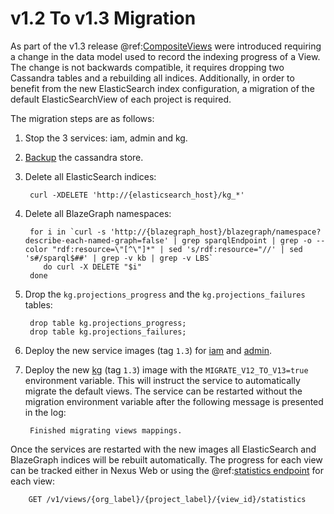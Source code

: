 # v1.2 To v1.3 Migration

As part of the v1.3 release @ref:[CompositeViews](../delta/api/views/composite-view-api.md) were introduced
requiring a change in the data model used to record the indexing progress of a View. The change is not backwards
compatible, it requires dropping two Cassandra tables and a rebuilding all indices. Additionally, in order to
benefit from the new ElasticSearch index configuration, a migration of the default ElasticSearchView of each
project is required.

The migration steps are as follows:

1. Stop the 3 services: iam, admin and kg.
2. [Backup](https://docs.datastax.com/en/archived/cassandra/3.0/cassandra/operations/opsBackupRestore.html) the
     cassandra store.
3. Delete all ElasticSearch indices:

        curl -XDELETE 'http://{elasticsearch_host}/kg_*'

4. Delete all BlazeGraph namespaces:

        for i in `curl -s 'http://{blazegraph_host}/blazegraph/namespace?describe-each-named-graph=false' | grep sparqlEndpoint | grep -o --color "rdf:resource=\"[^\"]*" | sed 's/rdf:resource="//' | sed 's#/sparql$##' | grep -v kb | grep -v LBS`
           do curl -X DELETE "$i"
        done

5. Drop the `kg.projections_progress` and the `kg.projections_failures` tables:

        drop table kg.projections_progress;
        drop table kg.projections_failures;

6. Deploy the new service images (tag `1.3`) for [iam](https://hub.docker.com/r/bluebrain/nexus-iam) and
   [admin](https://hub.docker.com/r/bluebrain/nexus-admin).

7. Deploy the new [kg](https://hub.docker.com/r/bluebrain/nexus-kg) (tag `1.3`) image with the `MIGRATE_V12_TO_V13=true`
   environment variable. This will instruct the service to automatically migrate the default views. The service can
   be restarted without the migration environment variable after the following message is presented in the log:

        Finished migrating views mappings. 

Once the services are restarted with the new images all ElasticSearch and BlazeGraph indices will be rebuilt
automatically. The progress for each view can be tracked either in Nexus Web or using the
@ref:[statistics endpoint](../delta/api/views/elasticsearch-view-api.md#fetch-statistics) for each view:

        GET /v1/views/{org_label}/{project_label}/{view_id}/statistics
 